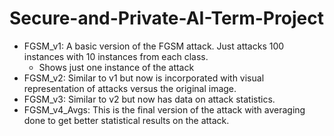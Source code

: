 # Secure-and-Private-AI-Term-Project
- FGSM_v1: A basic version of the FGSM attack. Just attacks 100 instances with 10 instances from each class. 
  - Shows just one instance of the attack
- FGSM_v2: Similar to v1 but now is incorporated with visual representation of attacks versus the original image. 
- FGSM_v3: Similar to v2 but now has data on attack statistics.
- FGSM_v4_Avgs: This is the final version of the attack with averaging done to get better statistical results on the attack.
